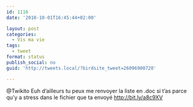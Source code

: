 ```yaml
---
id: 1116
date: '2010-10-01T16:45:44+02:00'

layout: post
categories:
  - Vis ma vie
tags:
  - tweet
format: status
publish_social: no
guid: 'http://tweets.local/?birdsite_tweet=26096900720'

---
```


@Twikito Euh d’ailleurs tu peux me renvoyer la liste en .doc si t’as parce qu’y a stress dans le fichier que ta envoyé http://bit.ly/a8c9XV